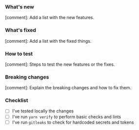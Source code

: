 ### What's new

[comment]: Add a list with the new features.

### What's fixed

[comment]: Add a list with the fixed things.

### How to test

[comment]: Steps to test the new features or the fixes.

### Breaking changes

[comment]: Explain the breaking changes and how to fix them.

### Checklist

- [ ] I've tested locally the changes
- [ ] I've run `yarn verify` to perform basic checks and lints
- [ ] I've run `gitleaks` to check for hardcoded secrets and tokens
